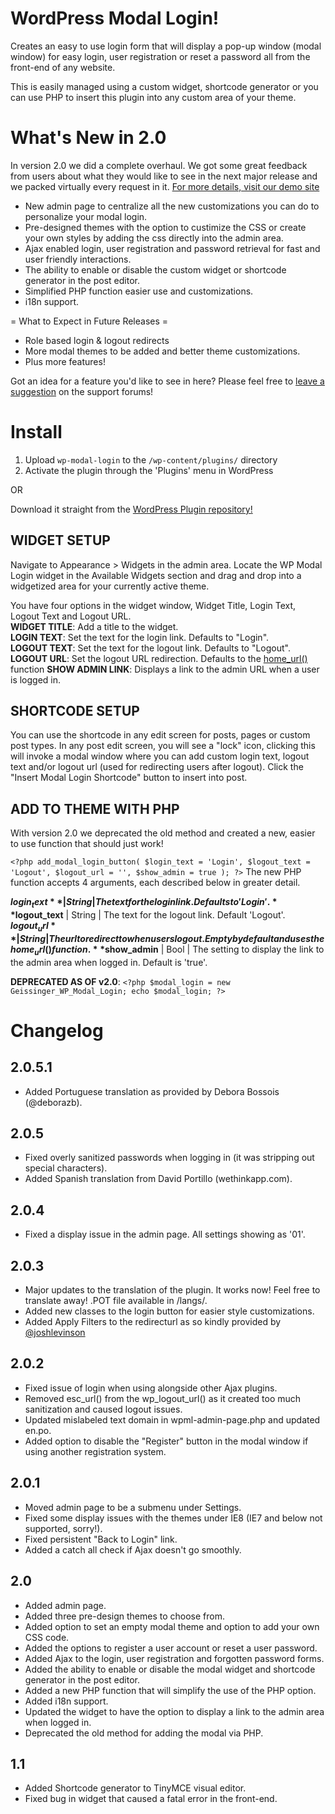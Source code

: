 WordPress Modal Login!
==============

Creates an easy to use login form that will display a pop-up window (modal window) for easy login, user registration or reset a password all from the front-end of any website.

This is easily managed using a custom widget, shortcode generator or you can use PHP to insert this plugin into any custom area of your theme.

What's New in 2.0
=================

In version 2.0 we did a complete overhaul. We got some great feedback from users about what they would like to see in the next major release and we packed virtually every request in it. [For more details, visit our demo site](http://wp-modal-login.colegeissinger.com/)

* New admin page to centralize all the new customizations you can do to personalize your modal login.
* Pre-designed themes with the option to custimize the CSS or create your own styles by adding the css directly into the admin area.
* Ajax enabled login, user registration and password retrieval for fast and user friendly interactions.
* The ability to enable or disable the custom widget or shortcode generator in the post editor.
* Simplified PHP function easier use and customizations.
* i18n support.

= What to Expect in Future Releases =
* Role based login & logout redirects
* More modal themes to be added and better theme customizations.
* Plus more features!

Got an idea for a feature you'd like to see in here? Please feel free to [leave a suggestion](http://wordpress.org/support/plugin/wp-modal-login) on the support forums!

Install
=======

1. Upload `wp-modal-login` to the `/wp-content/plugins/` directory
2. Activate the plugin through the 'Plugins' menu in WordPress

OR

Download it straight from the [WordPress Plugin repository!](http://wordpress.org/extend/plugins/wp-modal-login/)

WIDGET SETUP
------------
Navigate to Appearance > Widgets in the admin area. Locate the WP Modal Login widget in the Available Widgets section and drag and drop into a widgetized area for your currently active theme.

You have four options in the widget window, Widget Title, Login Text, Logout Text and Logout URL.<br />
**WIDGET TITLE**: Add a title to the widget.<br />
**LOGIN TEXT**: Set the text for the login link. Defaults to "Login".<br />
**LOGOUT TEXT**: Set the text for the logout link. Defaults to "Logout".<br />
**LOGOUT URL**: Set the logout URL redirection. Defaults to the [home_url()](http://codex.wordpress.org/Function_Reference/home_url) function
**SHOW ADMIN LINK**: Displays a link to the admin URL when a user is logged in.

SHORTCODE SETUP
----------------
You can use the shortcode in any edit screen for posts, pages or custom post types. In any post edit screen, you will see a "lock" icon, clicking this will invoke a modal window where you can add custom login text, logout text and/or logout url (used for redirecting users after logout). Click the "Insert Modal Login Shortcode" button to insert into post.

ADD TO THEME WITH PHP
-----------------------
With version 2.0 we deprecated the old method and created a new, easier to use function that should just work!

`<?php add_modal_login_button( $login_text = 'Login', $logout_text = 'Logout', $logout_url = '', $show_admin = true ); ?>`
The new PHP function accepts 4 arguments, each described below in greater detail.

**$login_text**  | String | The text for the login link. Defaults to 'Login'.
**$logout_text** | String | The text for the logout link. Default 'Logout'.
**$logout_url**  | String | The url to redirect to when users logout. Empty by default and uses the home_url() function.
**$show_admin**  | Bool	  | The setting to display the link to the admin area when logged in. Default is 'true'.

**DEPRECATED AS OF v2.0**:
`<?php $modal_login = new Geissinger_WP_Modal_Login; echo $modal_login; ?>`


Changelog
=========
2.0.5.1
--------
* Added Portuguese translation as provided by Debora Bossois (@deborazb).

2.0.5
-----
* Fixed overly sanitized passwords when logging in (it was stripping out special characters).
* Added Spanish translation from David Portillo (wethinkapp.com).

2.0.4
-----
* Fixed a display issue in the admin page. All settings showing as '01'.

2.0.3
-----
* Major updates to the translation of the plugin. It works now! Feel free to translate away! .POT file available in /langs/.
* Added new classes to the login button for easier style customizations.
* Added Apply Filters to the redirecturl as so kindly provided by [@joshlevinson](http://wordpress.org/support/topic/redirect-36?replies=2)

2.0.2
-----
* Fixed issue of login when using alongside other Ajax plugins.
* Removed esc_url() from the wp_logout_url() as it created too much sanitization and caused logout issues.
* Updated mislabeled text domain in wpml-admin-page.php and updated en.po.
* Added option to disable the "Register" button in the modal window if using another registration system.

2.0.1
-----
* Moved admin page to be a submenu under Settings.
* Fixed some display issues with the themes under IE8 (IE7 and below not supported, sorry!).
* Fixed persistent "Back to Login" link.
* Added a catch all check if Ajax doesn't go smoothly.

2.0
---
* Added admin page.
* Added three pre-design themes to choose from.
* Added option to set an empty modal theme and option to add your own CSS code.
* Added the options to register a user account or reset a user password.
* Added Ajax to the login, user registration and forgotten password forms.
* Added the ability to enable or disable the modal widget and shortcode generator in the post editor.
* Added a new PHP function that will simplify the use of the PHP option.
* Added i18n support.
* Updated the widget to have the option to display a link to the admin area when logged in.
* Deprecated the old method for adding the modal via PHP.

1.1
---
* Added Shortcode generator to TinyMCE visual editor.
* Fixed bug in widget that caused a fatal error in the front-end.
